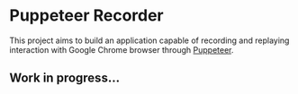 # Puppeteer Recorder
This project aims to build an application capable of recording and replaying interaction with Google Chrome browser through [Puppeteer](https://pptr.dev/).

## Work in progress...
